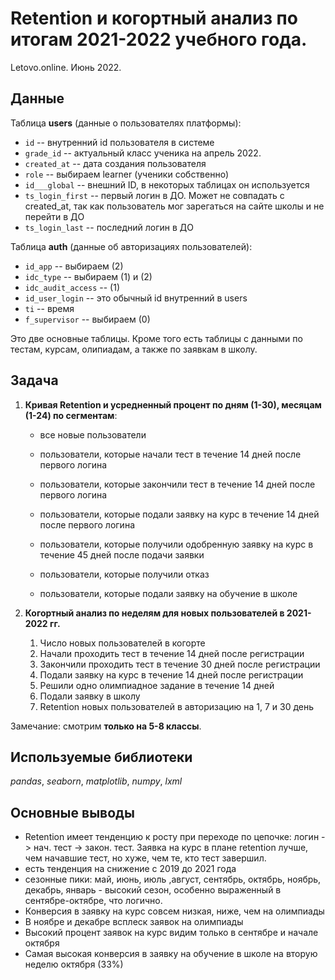 # Retention и когортный анализ по итогам 2021-2022 учебного года.

Letovo.online. Июнь 2022.

## Данные

Таблица __users__ (данные о пользователях платформы):
- `id` -- внутренний id пользователя в системе
- `grade_id` -- актуальный класс ученика на апрель 2022.
- `created_at` -- дата создания пользователя
- `role` -- выбираем learner (ученики собственно)
- `id___global` -- внешний ID, в некоторых таблицах он используется 
- `ts_login_first` -- первый логин в ДО. Может не совпадать с created_at, так как пользователь мог зарегаться на сайте школы и не перейти в ДО 
- `ts_login_last` -- последний логин в ДО

Таблица __auth__ (данные об авторизациях пользователей):
- `id_app` -- выбираем (2)
- `idc_type` -- выбираем (1) и (2) 
- `idc_audit_access` -- (1)
- `id_user_login` -- это обычный id внутренний в users
- `ti` -- время 
- `f_supervisor` -- выбираем (0)

Это две основные таблицы. Кроме того есть таблицы с данными по тестам, курсам, олипиадам, а также по заявкам в школу.

## Задача

1. **Кривая Retention и усредненный процент по дням (1-30), месяцам (1-24) по сегментам**: 

    - все новые пользователи
    - пользователи, которые начали тест в течение 14 дней после первого логина
    - пользователи, которые закончили тест в течение 14 дней после первого логина

    - пользователи, которые подали заявку на курс в течение 14 дней после первого логина
    - пользователи, которые получили одобренную заявку на курс в течение 45 дней после подачи заявки
    - пользователи, которые получили отказ
    - пользователи, которые подали заявку на обучение в школе
    
2. **Когортный анализ по неделям для новых пользователей в 2021-2022 гг.** 
    1. Число новых пользователей в когорте 
    2. Начали проходить тест в течение 14 дней после регистрации
    3. Закончили проходить тест в течение 30 дней после регистрации
    4. Подали заявку на курс в течение 14 дней после регистрации
    5. Решили одно олимпиадное задание в течение 14 дней 
    6. Подали заявку в школу 
    7. Retention новых пользователей в авторизацию на 1, 7 и 30 день    
 
Замечание: смотрим __только на 5-8 классы__.

## Используемые библиотеки
*pandas*, *seaborn*, *matplotlib*, *numpy*, *lxml*

## Основные выводы

- Retention имеет тенденцию к росту при переходе по цепочке: логин -> нач. тест -> закон. тест. Заявка на курс в плане retention лучше, чем начавшие тест, но хуже, чем те, кто тест завершил.
- есть тенденция на снижение с 2019 до 2021 года
- сезонные пики: май, июнь, июль ,август, сентябрь, октябрь, ноябрь, декабрь, январь - высокий сезон, особенно выраженный в сентябре-октябре, что логично.
- Конверсия в заявку на курс совсем низкая, ниже, чем на олимпиады
- В ноябре и декабре всплеск заявок на олимпиады
- Высокий процент заявок на курс видим только в сентябре и начале октября
- Самая высокая конверсия в заявку на обучение в школе на вторую неделю октября (33%)